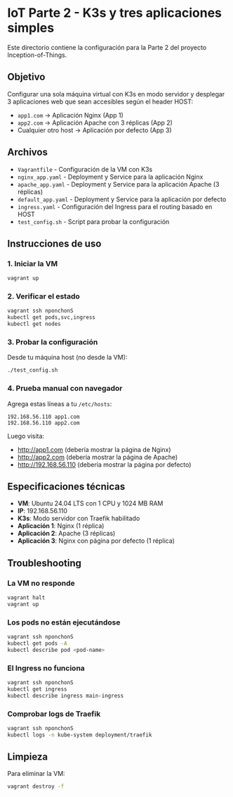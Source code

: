 # IoT Parte 2 - K3s y tres aplicaciones simples

Este directorio contiene la configuración para la Parte 2 del proyecto Inception-of-Things.

## Objetivo

Configurar una sola máquina virtual con K3s en modo servidor y desplegar 3 aplicaciones web que sean accesibles según el header HOST:

- `app1.com` → Aplicación Nginx (App 1)
- `app2.com` → Aplicación Apache con 3 réplicas (App 2)  
- Cualquier otro host → Aplicación por defecto (App 3)

## Archivos

- `Vagrantfile` - Configuración de la VM con K3s
- `nginx_app.yaml` - Deployment y Service para la aplicación Nginx
- `apache_app.yaml` - Deployment y Service para la aplicación Apache (3 réplicas)
- `default_app.yaml` - Deployment y Service para la aplicación por defecto
- `ingress.yaml` - Configuración del Ingress para el routing basado en HOST
- `test_config.sh` - Script para probar la configuración

## Instrucciones de uso

### 1. Iniciar la VM

```bash
vagrant up
```

### 2. Verificar el estado

```bash
vagrant ssh nponchonS
kubectl get pods,svc,ingress
kubectl get nodes
```

### 3. Probar la configuración

Desde tu máquina host (no desde la VM):

```bash
./test_config.sh
```

### 4. Prueba manual con navegador

Agrega estas líneas a tu `/etc/hosts`:

```
192.168.56.110 app1.com
192.168.56.110 app2.com
```

Luego visita:
- http://app1.com (debería mostrar la página de Nginx)
- http://app2.com (debería mostrar la página de Apache)
- http://192.168.56.110 (debería mostrar la página por defecto)

## Especificaciones técnicas

- **VM**: Ubuntu 24.04 LTS con 1 CPU y 1024 MB RAM
- **IP**: 192.168.56.110
- **K3s**: Modo servidor con Traefik habilitado
- **Aplicación 1**: Nginx (1 réplica)
- **Aplicación 2**: Apache (3 réplicas)
- **Aplicación 3**: Nginx con página por defecto (1 réplica)

## Troubleshooting

### La VM no responde
```bash
vagrant halt
vagrant up
```

### Los pods no están ejecutándose
```bash
vagrant ssh nponchonS
kubectl get pods -A
kubectl describe pod <pod-name>
```

### El Ingress no funciona
```bash
vagrant ssh nponchonS
kubectl get ingress
kubectl describe ingress main-ingress
```

### Comprobar logs de Traefik
```bash
vagrant ssh nponchonS
kubectl logs -n kube-system deployment/traefik
```

## Limpieza

Para eliminar la VM:

```bash
vagrant destroy -f
```
